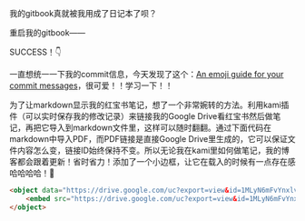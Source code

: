 我的gitbook真就被我用成了日记本了呗？

重启我的gitbook——

SUCCESS！👇

一直想统一一下我的commit信息，今天发现了这个：[An emoji guide for your commit messages](https://gitmoji.carloscuesta.me/)，很可爱！！学习一下！！

为了让markdown显示我的红宝书笔记，想了一个非常婉转的方法。利用kami插件（可以实时保存我的修改记录）来链接我的Google Drive看红宝书然后做笔记，再把它导入到markdown文件里，这样可以随时翻翻。通过下面代码在markdown中导入PDF，而PDF链接是直接Google Drive里生成的，它可以保证文件内容怎么变，链接ID始终保持不变。所以无论我在kami里如何做笔记，我的博客都会跟着更新！省时省力！添加了一个小边框，让它在载入的时候有一点存在感哈哈哈哈！🤪

```html
<object data="https://drive.google.com/uc?export=view&id=1MLyN6mFvYnxlvlBwqYFQI_ibHO9d7WS1" type="application/pdf" width="800" height="950" style="border:1px solid black;">
    <embed src="https://drive.google.com/uc?export=view&id=1MLyN6mFvYnxlvlBwqYFQI_ibHO9d7WS1">
</object>
```


